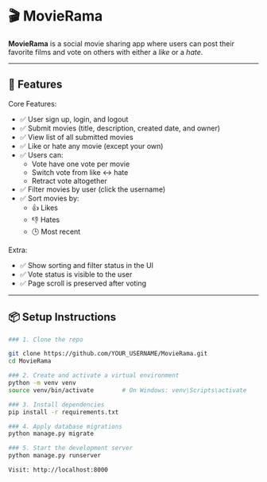 # 🎬 MovieRama

**MovieRama** is a social movie sharing app where users can post their favorite films and vote on others with either a *like* or a *hate*.

---

## 🚀 Features
Core Features:

- ✅ User sign up, login, and logout
- ✅ Submit movies (title, description, created date, and owner)
- ✅ View list of all submitted movies
- ✅ Like or hate any movie (except your own)
- ✅ Users can:
  - Vote have one vote per movie
  - Switch vote from like ↔ hate
  - Retract vote altogether
- ✅ Filter movies by user (click the username)
- ✅ Sort movies by:
  - 👍 Likes
  - 👎 Hates
  - 🕒 Most recent

Extra:

- ✅ Show sorting and filter status in the UI
- ✅ Vote status is visible to the user
- ✅ Page scroll is preserved after voting

---

## 📦 Setup Instructions



```bash
### 1. Clone the repo

git clone https://github.com/YOUR_USERNAME/MovieRama.git
cd MovieRama

### 2. Create and activate a virtual environment
python -m venv venv
source venv/bin/activate        # On Windows: venv\Scripts\activate

### 3. Install dependencies
pip install -r requirements.txt

### 4. Apply database migrations
python manage.py migrate

### 5. Start the development server
python manage.py runserver

Visit: http://localhost:8000
